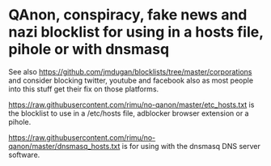 # QAnon, conspiracy, fake news and nazi blocklist for using in a hosts file, pihole or with dnsmasq

See also https://github.com/jmdugan/blocklists/tree/master/corporations and consider blocking twitter, youtube and facebook also as most people into this stuff get their fix on those platforms.

https://raw.githubusercontent.com/rimu/no-qanon/master/etc_hosts.txt is the blocklist to use in a /etc/hosts file, adblocker browser extension or a pihole.

https://raw.githubusercontent.com/rimu/no-qanon/master/dnsmasq_hosts.txt is for using with the dnsmasq DNS server software.
